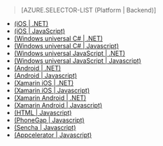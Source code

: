 ﻿> [AZURE.SELECTOR-LIST (Platform | Backend)]
- [(iOS | .NET)](/pt-br/documentation/articles/mobile-services-dotnet-backend-ios-get-started/)
- [(iOS | JavaScript)](/pt-br/documentation/articles/mobile-services-ios-get-started/)
- [(Windows universal C# | .NET)](/pt-br/documentation/articles/mobile-services-dotnet-backend-windows-store-dotnet-get-started/)
- [(Windows universal C# | Javascript)](/pt-br/documentation/articles/mobile-services-javascript-backend-windows-store-dotnet-get-started/)
- [(Windows universal JavaScript | .NET)](/pt-br/documentation/articles/mobile-services-dotnet-backend-windows-store-javascript-get-started/)
- [(Windows universal JavaScript | Javascript)](/pt-br/documentation/articles/mobile-services-javascript-backend-windows-store-javascript-get-started/)
- [(Android | .NET)](/pt-br/documentation/articles/mobile-services-dotnet-backend-android-get-started/)
- [(Android | Javascript)](/pt-br/documentation/articles/mobile-services-android-get-started/)
- [(Xamarin iOS | .NET)](/pt-br/documentation/articles/mobile-services-dotnet-backend-xamarin-ios-get-started/)
- [(Xamarin iOS | Javascript)](/pt-br/documentation/articles/partner-xamarin-mobile-services-ios-get-started/)
- [(Xamarin Android | .NET)](/pt-br/documentation/articles/mobile-services-dotnet-backend-xamarin-android-get-started/)
- [(Xamarin Android | Javascript)](/pt-br/documentation/articles/partner-xamarin-mobile-services-android-get-started/)
- [(HTML | Javascript)](/pt-br/documentation/articles/mobile-services-html-get-started/)
- [(PhoneGap | Javascript)](/pt-br/documentation/articles/mobile-services-javascript-backend-phonegap-get-started/)
- [(Sencha | Javascript)](/pt-br/documentation/articles/partner-sencha-mobile-services-get-started/)
- [(Appcelerator | Javascript)](/pt-br/documentation/articles/partner-appcelerator-mobile-services-javascript-backend-appcelerator-get-started/)

<!--HONumber=42-->
